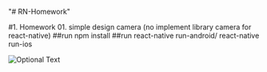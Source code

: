 "# RN-Homework" 
  

#1. Homework 01. simple design camera (no implement library camera for react-native)
  ##run npm install
  ##run react-native run-android/ react-native run-ios
  
  ![Optional Text](../1522394955677.JPEG)